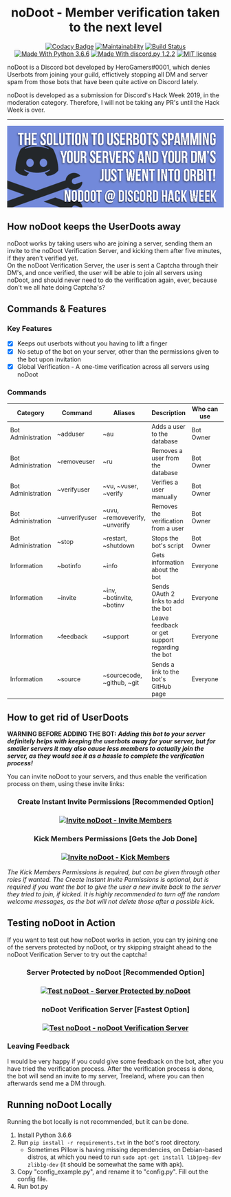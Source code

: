 <h1 align="center">noDoot - Member verification taken to the next level</h1>
<div align="center">

[![Codacy Badge](https://api.codacy.com/project/badge/Grade/ca53c7dfceee43ba945f58f580fcc70f)](https://www.codacy.com?utm_source=github.com&amp;utm_medium=referral&amp;utm_content=Fido2603/noDoot&amp;utm_campaign=Badge_Grade)
[![Maintainability](https://api.codeclimate.com/v1/badges/71a4b807e246eb3c7da9/maintainability)](https://codeclimate.com/github/Fido2603/noDoot/maintainability)
[![Build Status](https://travis-ci.com/Fido2603/noDoot.svg?branch=master)](https://travis-ci.com/Fido2603/noDoot)
[![Made With Python 3.6.6](https://img.shields.io/badge/Python-3.6.6-blue.svg)](https://www.python.org/downloads/release/python-366/)
[![Made With discord.py 1.2.2](https://img.shields.io/badge/discord.py-1.2.2-blue.svg)](https://github.com/Rapptz/discord.py)
[![MIT license](https://img.shields.io/badge/License-MIT-blue.svg)](https://raw.githubusercontent.com/Fido2603/noDoot/master/LICENSE)
</div>

noDoot is a Discord bot developed by HeroGamers#0001, which denies Userbots from joining your guild, effictively stopping all DM and server spam from those bots that have been quite active on Discord lately.

noDoot is developed as a submission for Discord's Hack Week 2019, in the moderation category. Therefore, I will not be taking any PR's until the Hack Week is over.

___

<div align="center">

[![noDoot Banner](https://raw.githubusercontent.com/Fido2603/noDoot/master/img/nodoot-readme.png)](https://discordapp.com/oauth2/authorize?client_id=592829567660457985&scope=bot&permissions=3)
</div>

## How noDoot keeps the UserDoots away
noDoot works by taking users who are joining a server, sending them an invite to the noDoot Verification Server, and kicking them after five minutes, if they aren't verified yet.  
On the noDoot Verification Server, the user is sent a Captcha through their DM's, and once verified, the user will be able to join all servers using noDoot, and should never need to do the verification again, ever, because don't we all hate doing Captcha's?

## Commands & Features
### Key Features
-   [x] Keeps out userbots without you having to lift a finger
-   [x] No setup of the bot on your server, other than the permissions given to the bot upon invitation
-   [x] Global Verification - A one-time verification across all servers using noDoot

### Commands
| Category           | Command       | Aliases                           | Description                                     | Who can use | Usage                              |
|--------------------|---------------|-----------------------------------|-------------------------------------------------|-------------|------------------------------------|
| Bot Administration | ~adduser      | ~au                               | Adds a user to the database                     | Bot Owner   | ~adduser <User ID or Mention>      |
| Bot Administration | ~removeuser   | ~ru                               | Removes a user from the database                | Bot Owner   | ~removeuser <User ID or Mention>   |
| Bot Administration | ~verifyuser   | ~vu, ~vuser, ~verify              | Verifies a user manually                        | Bot Owner   | ~verifyuser <User ID or Mention>   |
| Bot Administration | ~unverifyuser | ~uvu, ~removeverify, ~unverify    | Removes the verification from a user            | Bot Owner   | ~unverifyuser <User ID or Mention> |
| Bot Administration | ~stop         | ~restart, ~shutdown               | Stops the bot's script                          | Bot Owner   | ~stop                              |
| Information        | ~botinfo      | ~info                             | Gets information about the bot                  | Everyone    | ~botinfo                           |
| Information        | ~invite       | ~inv, ~botinvite, ~botinv         | Sends OAuth 2 links to add the bot              | Everyone    | ~invite                            |
| Information        | ~feedback     | ~support                          | Leave feedback or get support regarding the bot | Everyone    | ~feedback                          |
| Information        | ~source       | ~sourcecode, ~github, ~git        | Sends a link to the bot's GitHub page           | Everyone    | ~source                            |

## How to get rid of UserDoots
**WARNING BEFORE ADDING THE BOT:** ***Adding this bot to your server definitely helps with keeping the userbots away for your server, but for smaller servers it may also cause less members to actually join the server, as they would see it as a hassle to complete the verification process!***

You can invite noDoot to your servers, and thus enable the verification process on them, using these invite links:

<div align="center">
<h3>Create Instant Invite Permissions [Recommended Option]<h3>

[![Invite noDoot - Invite Members](https://img.shields.io/static/v1.svg?label=Invite%20noDoot&message=Invite%20Permissions&color=7289DA&stile=flat&logo=discord&logoColor=7289DA&labelColor=2C2F33)](https://discordapp.com/oauth2/authorize?client_id=592829567660457985&scope=bot&permissions=3)
<br>
<h3>Kick Members Permissions [Gets the Job Done]<h3>

[![Invite noDoot - Kick Members](https://img.shields.io/static/v1.svg?label=Invite%20noDoot&message=Kick%20Permissions&color=7289DA&stile=flat&logo=discord&logoColor=7289DA&labelColor=2C2F33)](https://discordapp.com/oauth2/authorize?client_id=592829567660457985&scope=bot&permissions=2)
</div>

*The Kick Members Permissions is required, but can be given through other roles if wanted. The Create Instant Invite Permissions is optional, but is required if you want the bot to give the user a new invite back to the server they tried to join, if kicked. It is highly recommended to turn off the random welcome messages, as the bot will not delete those after a possible kick.*

## Testing noDoot in Action
If you want to test out how noDoot works in action, you can try joining one of the servers protected by noDoot, or try skipping straight ahead to the noDoot Verification Server to try out the captcha!

<div align="center">
<h3>Server Protected by noDoot [Recommended Option]<h3>

[![Test noDoot - Server Protected by noDoot](https://img.shields.io/static/v1.svg?label=Test%20noDoot&message=Server%20Protected%20by%20noDoot&color=7289DA&stile=flat&logo=dev.to&logoColor=ffffff&labelColor=0A0A0A)](https://discord.gg/PvFPEfd)
<br>
<h3>noDoot Verification Server [Fastest Option]<h3>

[![Test noDoot - noDoot Verification Server](https://img.shields.io/static/v1.svg?label=Test%20noDoot&message=noDoot%20Verification%20Server&color=7289DA&stile=flat&logo=dev.to&logoColor=ffffff&labelColor=0A0A0A)](https://discord.gg/9kQ7Mvm)
</div>

### Leaving Feedback
I would be very happy if you could give some feedback on the bot, after you have tried the verification process. After the verification process is done, the bot will send an invite to my server, Treeland, where you can then afterwards send me a DM through.

## Running noDoot Locally
Running the bot locally is not recommended, but it can be done.  
1.  Install Python 3.6.6
2.  Run `pip install -r requirements.txt` in the bot's root directory.
    -    Sometimes Pillow is having missing dependencies, on Debian-based distros, at which you need to run `sudo apt-get install libjpeg-dev zlib1g-dev` (it should be somewhat the same with apk).
3.  Copy "config_example.py", and rename it to "config.py". Fill out the config file.
4.  Run bot.py
